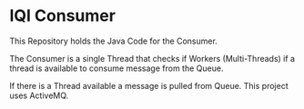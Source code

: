<h1>IQI Consumer</h1>

<p>This Repository holds the Java Code for the Consumer.</>

<p>The Consumer is a single Thread that checks if Workers (Multi-Threads) if a thread is available to consume message from the Queue.</p>

<p>If there is a Thread available a message is pulled from Queue. This project uses ActiveMQ.</p>
